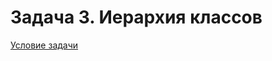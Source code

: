 # Задача 3. Иерархия классов
[Условие задачи](https://github.com/netology-code/cppm-homeworks/tree/main/06/03)
